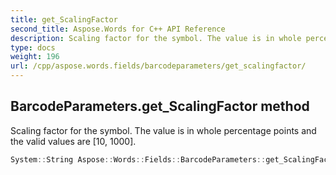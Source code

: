 ```yaml
---
title: get_ScalingFactor
second_title: Aspose.Words for C++ API Reference
description: Scaling factor for the symbol. The value is in whole percentage points and the valid values are [10, 1000]. 
type: docs
weight: 196
url: /cpp/aspose.words.fields/barcodeparameters/get_scalingfactor/
---
```

## BarcodeParameters.get_ScalingFactor method


Scaling factor for the symbol. The value is in whole percentage points and the valid values are [10, 1000].

```cpp
System::String Aspose::Words::Fields::BarcodeParameters::get_ScalingFactor() const
```

